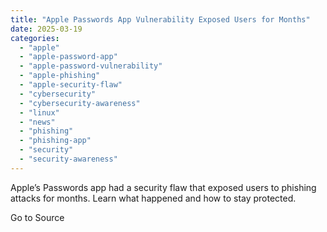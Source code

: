```yaml
---
title: "Apple Passwords App Vulnerability Exposed Users for Months"
date: 2025-03-19
categories: 
  - "apple"
  - "apple-password-app"
  - "apple-password-vulnerability"
  - "apple-phishing"
  - "apple-security-flaw"
  - "cybersecurity"
  - "cybersecurity-awareness"
  - "linux"
  - "news"
  - "phishing"
  - "phishing-app"
  - "security"
  - "security-awareness"
---
```


Apple’s Passwords app had a security flaw that exposed users to phishing attacks for months. Learn what happened and how to stay protected.

Go to Source
